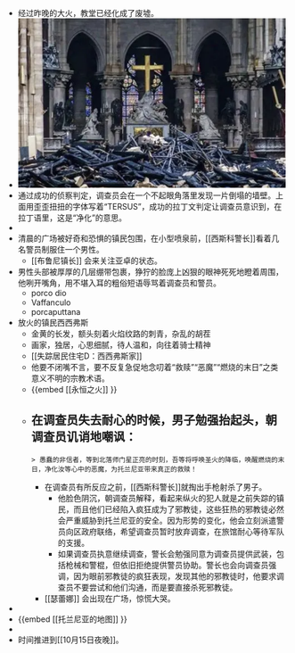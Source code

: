 - 经过昨晚的大火，教堂已经化成了废墟。
- ![image.png](../assets/image_1631322872978_0.png)
- 通过成功的侦察判定，调查员会在一个不起眼角落里发现一片倒塌的墙壁。上面用歪歪扭扭的字体写着“TERSUS”，成功的拉丁文判定让调查员意识到，在拉丁语里，这是“净化”的意思。
-
- 清晨的广场被好奇和恐惧的镇民包围，在小型喷泉前，[[西斯科警长]]看着几名警员制服住一个男性。
	- [[布鲁尼镇长]] 会来关注亚卓的状态。
- 男性头部被厚厚的几层绷带包裹，狰狞的脸庞上凶狠的眼神死死地瞪着周围，他咧开嘴角，用不堪入耳的粗俗短语辱骂着调查员和警员。
	- porco dio
	- Vaffanculo
	- porcaputtana
- 放火的镇民西西弗斯
	- 金黄的长发，额头刻着火焰纹路的刺青，杂乱的胡茬
	- 画家，独居，心思细腻，待人温和，向往着骑士精神
	- [[失踪居民住宅D：西西弗斯家]]
	- 他要不闭嘴不言，要不反复急促地念叨着“救赎”“恶魔”“燃烧的末日”之类意义不明的宗教术语。
	- {{embed [[永恒之火]] }}
	- 在调查员失去耐心的时候，男子勉强抬起头，朝调查员讥诮地嘲讽：
		-
		  > 愚蠢的非信者，等到北落师门星正亮的时刻，吾等将呼唤圣火的降临，唤醒燃烧的末日，净化汝等心中的恶魔，为托兰尼亚带来真正的救赎！
		- 在调查员有所反应之前，[[西斯科警长]]就掏出手枪射杀了男子。
			- 他脸色阴沉，朝调查员解释，看起来纵火的犯人就是之前失踪的镇民，而且他们已经陷入疯狂成为了邪教徒，这些狂热的邪教徒必然会严重威胁到托兰尼亚的安全。因为形势的变化，他会立刻派遣警员向区政府联络，希望调查员暂时放弃调查，在旅馆耐心等待军队的支援。
			- 如果调查员执意继续调查，警长会勉强同意为调查员提供武装，包括枪械和警棍，但依旧拒绝提供警员协助。警长也会向调查员强调，因为眼前邪教徒的疯狂表现，发现其他的邪教徒时，他要求调查员不要尝试和他们沟通，而是要直接杀死邪教徒。
		- [[瑟蕾娜]] 会出现在广场，惊慌大哭。
-
- {{embed [[托兰尼亚的地图]] }}
-
- 时间推进到[[10月15日夜晚]]。